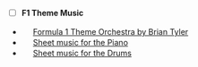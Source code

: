 - [ ] **F1 Theme Music**
 * <img src="https://www.youtube.com/s/desktop/e9a67dcd/img/favicon.ico" width = 16px> [Formula 1 Theme Orchestra by Brian Tyler](https://www.youtube.com/watch?v=8AYy-BcjRXg)
 * <img src="https://musescore.com/static/public/img/product_icons/musescore/favicon_ver1628865310.svg" width = 16px> [Sheet music for the Piano](https://musescore.com/user/2380216/scores/5253665)
 * <img src="https://musescore.com/static/public/img/product_icons/musescore/favicon_ver1628865310.svg" width = 16px> [Sheet music for the Drums](https://musescore.com/frits_renting/brian-tyler-formula-1-drum-sheet-music)
